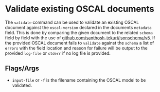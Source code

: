 # Validate existing OSCAL documents
The `validate` command can be used to validate an existing OSCAL document against the `oscal-version` declared in the documents `metadata` field. This is done by comparing the given document to the related `schema` field by field with the use of [github.com/santhosh-tekuri/jsonschema/v5](https://github.com/santhosh-tekuri/jsonschema). If the provided OSCAL document fails to `validate` against the `schema` a list of `errors` with the field location and reason for failure will be output to the provided `log-file` or `stderr` if no log file is provided.

## Flags/Args
- `input-file` or `-f` is the filename containing the OSCAL model to be validated.


